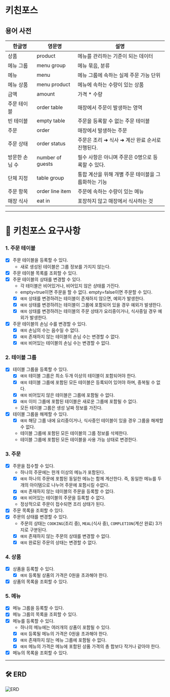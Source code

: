 # 키친포스

## 용어 사전

| 한글명      | 영문명              | 설명                            |
|----------|------------------|-------------------------------|
| 상품       | product          | 메뉴를 관리하는 기준이 되는 데이터           |
| 메뉴 그룹    | menu group       | 메뉴 묶음, 분류                     |
| 메뉴       | menu             | 메뉴 그룹에 속하는 실제 주문 가능 단위        |
| 메뉴 상품    | menu product     | 메뉴에 속하는 수량이 있는 상품             |
| 금액       | amount           | 가격 * 수량                       |
| 주문 테이블   | order table      | 매장에서 주문이 발생하는 영역              |
| 빈 테이블    | empty table      | 주문을 등록할 수 없는 주문 테이블           |
| 주문       | order            | 매장에서 발생하는 주문                  |
| 주문 상태    | order status     | 주문은 조리 ➜ 식사 ➜ 계산 완료 순서로 진행된다. |
| 방문한 손님 수 | number of guests | 필수 사항은 아니며 주문은 0명으로 등록할 수 있다. |
| 단체 지정    | table group      | 통합 계산을 위해 개별 주문 테이블을 그룹화하는 기능 |
| 주문 항목    | order line item  | 주문에 속하는 수량이 있는 메뉴             |
| 매장 식사    | eat in           | 포장하지 않고 매장에서 식사하는 것           |

---

# 🎯 키친포스 요구사항

### 1. 주문 테이블

- [x]  주문 테이블을 등록할 수 있다.
    - 새로 생성된 테이블은 그룹 정보를 가지지 않는다.
- [x]  주문 테이블 목록를 조회할 수 있다.
- [x]  주문 테이블의 상태를 변경할 수 있다.
    - 각 테이블은 비어있거나, 비어있지 않은 상태를 가진다.
    - empty=true이면 주문을 할 수 없다. empty=false이면 주문할 수 있다.
    - [x]  `예외` 상태를 변경하려는 테이블이 존재하지 않으면, 예외가 발생한다.
    - [x]  `예외` 상태를 변경하려는 테이블이 그룹에 포함되어 있을 경우 예외가 발생한다.
    - [x]  `예외` 상태를 변경하려는 테이블의 주문 상태가 요리중이거나, 식사중일 경우 예외가 발생한다.
- [x]  주문 테이블의 손님 수를 변경할 수 있다.
    - [x]  `예외` 손님의 수는 음수일 수 없다.
    - [x]  `예외` 존재하지 않는 테이블의 손님 수는 변경할 수 없다.
    - [x]  `예외` 비어있는 테이블의 손님 수는 변경할 수 없다.

### 2. 테이블 그룹

- [x]  테이블 그룹을 등록할 수 있다.
    - [x]  `예외` 테이블 그룹은 최소 두개 이상의 테이블이 포함되어야 한다.
    - [x]  `예외` 테이블 그룹에 포함된 모든 테이블은 등록되어 있어야 하며, 중복될 수 없다.
    - [x]  `예외` 비어있지 않은 테이블은 그룹에 포함될 수 없다.
    - [x]  `예외` 이미 그룹에 포함된 테이블은 새로운 그룹에 포함될 수 없다.
    - 모든 테이블 그룹은 생성 날짜 정보를 가진다.
- [x]  테이블 그룹을 해제할 수 있다.
    - [x]  `예외` 해당 그룹 내에 요리중이거나, 식사중인 테이블이 있을 경우 그룹을 해제할 수 없다.
    - 테이블 그룹에 포함된 모든 테이블의 그룹 정보를 삭제한다.
    - 테이블 그룹에 포함된 모든 테이블을 사용 가능 상태로 변경한다.

### 3. 주문

- [x]  주문을 접수할 수 있다.
    - 하나의 주문에는 한개 이상의 메뉴가 포함된다.
    - [x]  `예외` 하나의 주문에 포함된 동일한 메뉴는 함께 계산한다.
      즉, 동일한 메뉴를 두 개의 아이템으로 나누어 주문에 포함시킬 수없다.
    - [x]  `예외` 존재하지 않는 테이블의 주문을 등록할 수 없다.
    - [x]  `예외` 비어있는 테이블의 주문을 등록할 수 없다.
    - 정상적으로 주문이 접수되면 조리 상태가 된다.
- [x]  주문 목록을 조회할 수 있다.
- [x]  주문의 상태를 변경할 수 있다.
    - 주문의 상태는 `COOKING`(조리 중), `MEAL`(식사 중), `COMPLETION`(계산 완료) 3가지로 구분된다.
    - [x]  `예외` 존재하지 않는 주문의 상태를 변경할 수 없다.
    - [x]  `예외` 완료된 주문의 상태는 변경할 수 없다.

### 4. 상품

- [x]  상품을 등록할 수 있다.
    - [x]  `예외` 등록될 상품의 가격은 0원을 초과해야 한다.
- [x]  상품의 목록을 조회할 수 있다.

### 5. 메뉴

- [x]  메뉴 그룹을 등록할 수 있다.
- [x]  메뉴 그룹의 목록을 조회할 수 있다.
- [x]  메뉴를 등록할 수 있다.
    - 하나의 메뉴에는 여러개의 상품이 포함될 수 있다.
    - [x]  `예외` 등록될 메뉴의 가격은 0원을 초과해야 한다.
    - [x]  `예외` 존재하지 않는 메뉴 그룹에 포함될 수 없다.
    - [x]  `예외` 메뉴의 가격은 메뉴에 포함된 상품 가격의 총 합보다 작거나 같아야 한다.
- [x]  메뉴의 목록을 조회할 수 있다.

---

## 🛠️ ERD

![ERD](https://github.com/woowacourse/jwp-refactoring/assets/49433615/56ee9408-f803-4966-9929-b325ab1f674a)

